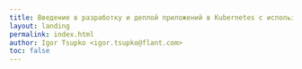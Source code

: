 ```yaml
---
title: Введение в разработку и деплой приложений в Kubernetes с использованием Werf
layout: landing
permalink: index.html
author: Igor Tsupko <igor.tsupko@flant.com>
toc: false
---
```

